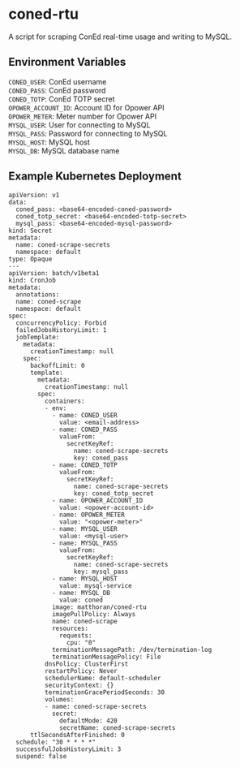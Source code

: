 coned-rtu
=========

A script for scraping ConEd real-time usage and writing to MySQL.

Environment Variables
---------------------

`CONED_USER`: ConEd username\
`CONED_PASS`: ConEd password\
`CONED_TOTP`: ConEd TOTP secret\
`OPOWER_ACCOUNT_ID`: Account ID for Opower API\
`OPOWER_METER`: Meter number for Opower API\
`MYSQL_USER`: User for connecting to MySQL\
`MYSQL_PASS`: Password for connecting to MySQL\
`MYSQL_HOST`: MySQL host\
`MYSQL_DB`: MySQL database name

Example Kubernetes Deployment
-----------------------------

```
apiVersion: v1
data:
  coned_pass: <base64-encoded-coned-password>
  coned_totp_secret: <base64-encoded-totp-secret>
  mysql_pass: <base64-encoded-mysql-password>
kind: Secret
metadata:
  name: coned-scrape-secrets
  namespace: default
type: Opaque
---
apiVersion: batch/v1beta1
kind: CronJob
metadata:
  annotations:
  name: coned-scrape
  namespace: default
spec:
  concurrencyPolicy: Forbid
  failedJobsHistoryLimit: 1
  jobTemplate:
    metadata:
      creationTimestamp: null
    spec:
      backoffLimit: 0
      template:
        metadata:
          creationTimestamp: null
        spec:
          containers:
          - env:
            - name: CONED_USER
              value: <email-address>
            - name: CONED_PASS
              valueFrom:
                secretKeyRef:
                  name: coned-scrape-secrets
                  key: coned_pass
            - name: CONED_TOTP
              valueFrom:
                secretKeyRef:
                  name: coned-scrape-secrets
                  key: coned_totp_secret
            - name: OPOWER_ACCOUNT_ID
              value: <opower-account-id>
            - name: OPOWER_METER
              value: "<opower-meter>"
            - name: MYSQL_USER
              value: <mysql-user>
            - name: MYSQL_PASS
              valueFrom:
                secretKeyRef:
                  name: coned-scrape-secrets
                  key: mysql_pass
            - name: MYSQL_HOST
              value: mysql-service
            - name: MYSQL_DB
              value: coned
            image: matthoran/coned-rtu
            imagePullPolicy: Always
            name: coned-scrape
            resources:
              requests:
                cpu: "0"
            terminationMessagePath: /dev/termination-log
            terminationMessagePolicy: File
          dnsPolicy: ClusterFirst
          restartPolicy: Never
          schedulerName: default-scheduler
          securityContext: {}
          terminationGracePeriodSeconds: 30
          volumes:
          - name: coned-scrape-secrets
            secret:
              defaultMode: 420
              secretName: coned-scrape-secrets
      ttlSecondsAfterFinished: 0
  schedule: "30 * * * *"
  successfulJobsHistoryLimit: 3
  suspend: false
```
